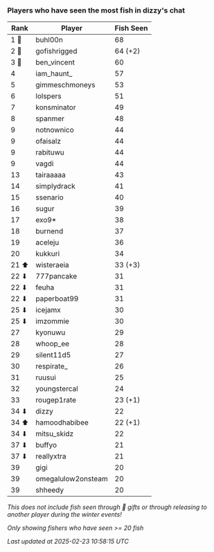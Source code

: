 ### Players who have seen the most fish in dizzy's chat
| Rank | Player | Fish Seen |
|------|--------|-----------|
| 1 🥇  | buhl00n  | 68 |
| 2 🥈  | gofishrigged  | 64 (+2) |
| 3 🥉  | ben_vincent  | 60 |
| 4  | iam_haunt_  | 57 |
| 5  | gimmeschmoneys  | 53 |
| 6  | lolspers  | 51 |
| 7  | konsminator  | 49 |
| 8  | spanmer  | 48 |
| 9  | notnownico  | 44 |
| 9  | ofaisalz  | 44 |
| 9  | rabituwu  | 44 |
| 9  | vagdi  | 44 |
| 13  | tairaaaaa  | 43 |
| 14  | simplydrack  | 41 |
| 15  | ssenario  | 40 |
| 16  | sugur  | 39 |
| 17  | exo9*  | 38 |
| 18  | burnend  | 37 |
| 19  | aceleju  | 36 |
| 20  | kukkuri  | 34 |
| 21 ⬆ | wisteraeia  | 33 (+3) |
| 22 ⬇ | 777pancake  | 31 |
| 22 ⬇ | feuha  | 31 |
| 22 ⬇ | paperboat99  | 31 |
| 25 ⬇ | icejamx  | 30 |
| 25 ⬇ | imzommie  | 30 |
| 27  | kyonuwu  | 29 |
| 28  | whoop_ee  | 28 |
| 29  | silent11d5  | 27 |
| 30  | respirate_  | 26 |
| 31  | ruusui  | 25 |
| 32  | youngstercal  | 24 |
| 33  | rougep1rate  | 23 (+1) |
| 34 ⬇ | dizzy  | 22 |
| 34 ⬆ | hamoodhabibee  | 22 (+1) |
| 34 ⬇ | mitsu_skidz  | 22 |
| 37 ⬇ | buffyo  | 21 |
| 37 ⬇ | reallyxtra  | 21 |
| 39  | gigi  | 20 |
| 39  | omegalulow2onsteam  | 20 |
| 39  | shheedy  | 20 |

_This does not include fish seen through 🎁 gifts or through releasing to another player during the winter events!_

_Only showing fishers who have seen >= 20 fish_

_Last updated at 2025-02-23 10:58:15 UTC_